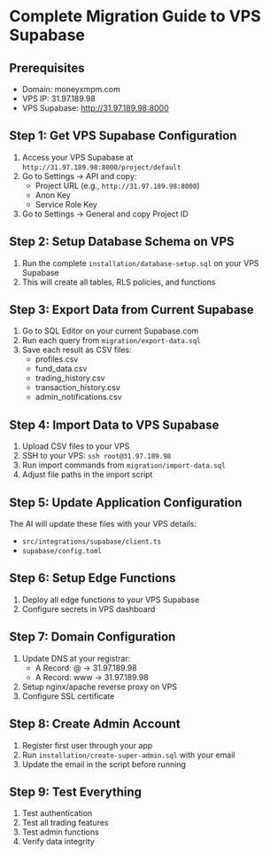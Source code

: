 # Complete Migration Guide to VPS Supabase

## Prerequisites
- Domain: moneyxmpm.com
- VPS IP: 31.97.189.98
- VPS Supabase: http://31.97.189.98:8000

## Step 1: Get VPS Supabase Configuration
1. Access your VPS Supabase at `http://31.97.189.98:8000/project/default`
2. Go to Settings → API and copy:
   - Project URL (e.g., `http://31.97.189.98:8000`)
   - Anon Key
   - Service Role Key
3. Go to Settings → General and copy Project ID

## Step 2: Setup Database Schema on VPS
1. Run the complete `installation/database-setup.sql` on your VPS Supabase
2. This will create all tables, RLS policies, and functions

## Step 3: Export Data from Current Supabase
1. Go to SQL Editor on your current Supabase.com
2. Run each query from `migration/export-data.sql`
3. Save each result as CSV files:
   - profiles.csv
   - fund_data.csv
   - trading_history.csv
   - transaction_history.csv
   - admin_notifications.csv

## Step 4: Import Data to VPS Supabase
1. Upload CSV files to your VPS
2. SSH to your VPS: `ssh root@31.97.189.98`
3. Run import commands from `migration/import-data.sql`
4. Adjust file paths in the import script

## Step 5: Update Application Configuration
The AI will update these files with your VPS details:
- `src/integrations/supabase/client.ts`
- `supabase/config.toml`

## Step 6: Setup Edge Functions
1. Deploy all edge functions to your VPS Supabase
2. Configure secrets in VPS dashboard

## Step 7: Domain Configuration
1. Update DNS at your registrar:
   - A Record: @ → 31.97.189.98
   - A Record: www → 31.97.189.98
2. Setup nginx/apache reverse proxy on VPS
3. Configure SSL certificate

## Step 8: Create Admin Account
1. Register first user through your app
2. Run `installation/create-super-admin.sql` with your email
3. Update the email in the script before running

## Step 9: Test Everything
1. Test authentication
2. Test all trading features
3. Test admin functions
4. Verify data integrity